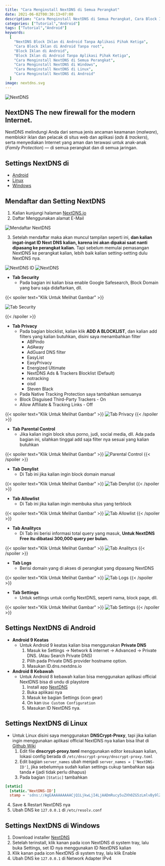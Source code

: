 ```yaml
---
title: "Cara Menginstall NextDNS di Semua Perangkat"
date: 2021-06-02T00:30:13+07:00
description: "Cara Menginstall NextDNS di Semua Perangkat, Cara Block Iklan di Android Tanpa root tanpa aplikasi pihak ketiga"
categories: ["Tutorial","Android"]
tags: ["Tutorial","Android"]
keywords:
  [
    "NextDNS Block Iklan di Android Tanpa Aplikasi Pihak Ketiga",
    "Cara Block Iklan di Android Tanpa root",
    "Block Iklan di Android",
    "Block Iklan di Android Tanpa Aplikasi Pihak Ketiga",
    "Cara Menginstall NextDNS di Semua Perangkat",
    "Cara Menginstall NextDNS di Windows",
    "Cara Menginstall NextDNS di Linux",
    "Cara Menginstall NextDNS di Android"
  ]
image: nextdns.svg
---
```


![NextDNS](rmdhnreza.my.id.next.dns.jpg)

## NextDNS The new firewall for the modern Internet.
NextDNS melindungi Anda dari semua jenis ancaman keamanan (*malware*), memblokir iklan dan pelacak di situs web dan aplikasi (*ads & trackers*), serta menyediakan Internet yang aman dan terawasi untuk anak-anak (*Family Protection*) — di semua perangkat dan di semua jaringan.

## Settings NextDNS di
- [Android](#settings-nextdns-di-android)
- [Linux](#settings-nextdns-di-linux)
- [Windows](#settings-nextdns-di-windows)


## Mendaftar dan Setting NextDNS
1. Kalian kunjungi halaman [NextDNS.io](https://my.nextdns.io/signup)
2. Daftar Menggunakan alamat E-Mail

![Mendaftar NextDNS](rmdhnreza.my.id.next.dns.1.png)

3. Setelah mendaftar maka akan muncul tampilan seperti ini, **dan kalian ingat-ingat ID Next DNS kalian, karena ini akan dipakai saat nanti dipasang ke perangkat kalian.** Tapi sebelum memulai pemasangan NextDNS ke perangkat kalian, lebih baik kalian setting-setting dulu NextDNS nya.


![NextDNS ID](rmdhnreza.my.id.next.dns.id.png) ![NextDNS](rmdhnreza.my.id.next.dns.2.png)

  * **Tab Security**
    * Pada bagian ini kalian bisa enable Google Safesearch, Block Domain yang baru saja didaftarkan, dll.

{{< spoiler text="Klik Untuk Melihat Gambar" >}}

![Tab Security](rmdhnreza.my.id.next.dns.3.png)

{{< /spoiler >}}

  * **Tab Privacy**
    * Pada bagian blocklist, kalian klik **ADD A BLOCKLIST**, dan kalian add filters yang kalian butuhkan, disini saya menambahkan filter
      * ABPindo
      * AdAway
      * AdGuard DNS filter
      * EasyList
      * EasyPrivacy
      * Energized Ultimate
      * NextDNS Ads & Trackers Blocklist (Default)
      * notracking
      * oisd
      * Steven Black
    * Pada Native Tracking Protection saya tambahkan semuanya
    * Block Disguised Third-Party Trackers - On
    * Allow Affiliate & Tracking Links - Off

{{< spoiler text="Klik Untuk Melihat Gambar" >}}
![Tab Privacy](rmdhnreza.my.id.next.dns.4.png)
{{< /spoiler >}}

  * **Tab Parental Control**
    * Jika kalian ingin block situs porno, judi, social media, dll. Ada pada bagian ini, silahkan tinggal add saja filter nya sesuai yang kalian butuhkan

{{< spoiler text="Klik Untuk Melihat Gambar" >}}
![Parental Control](rmdhnreza.my.id.next.dns.5.png)
{{< /spoiler >}}

  * **Tab Denylist**
    * Di Tab ini jika kalian ingin block domain manual

{{< spoiler text="Klik Untuk Melihat Gambar" >}}
![Tab Denylist](rmdhnreza.my.id.next.dns.6.png)
{{< /spoiler >}}

  * **Tab Allowlist**
    * Di Tab ini jika kalian ingin membuka situs yang terblock

{{< spoiler text="Klik Untuk Melihat Gambar" >}}
![Tab Allowlist](rmdhnreza.my.id.next.dns.7.png)
{{< /spoiler >}}

  * **Tab Analitycs**
    * Di Tab ini berisi informasi total query yang masuk, **Untuk NextDNS Free itu dibatasi 300,000 query per bulan.**

{{< spoiler text="Klik Untuk Melihat Gambar" >}}
![Tab Analitycs](rmdhnreza.my.id.next.dns.8.png)
{{< /spoiler >}}

  * **Tab Logs**
    * Berisi domain yang di akses di perangkat yang dipasang NextDNS

{{< spoiler text="Klik Untuk Melihat Gambar" >}}
![Tab Logs](rmdhnreza.my.id.next.dns.9.png)
{{< /spoiler >}}

  * **Tab Settings**
    * Untuk settings untuk config NextDNS, seperti nama, block page, dll.

{{< spoiler text="Klik Untuk Melihat Gambar" >}}
![Tab Settings](rmdhnreza.my.id.next.dns.10.png)
{{< /spoiler >}}

## Settings NextDNS di Android
* **Android 9 Keatas**
  - Untuk Android 9 keatas kalian bisa menggunakan **Private DNS**
    1. Masuk ke Settings → Network & internet → Advanced → Private DNS. (Atau Search Private DNS)
    2. Pilih pada Private DNS provider hostname option.
    3. Masukan ID.dns.nextdns.io
* **Android 8 Kebawah**
  - Untuk Android 8 kebawah kalian bisa menggunakan aplikasi official NextDNS bisa di undu di playstore
    1. Install app [NextDNS](https://play.google.com/store/apps/details?id=io.nextdns.NextDNS)
    2. Buka aplikasi nya
    3. Masuk ke bagian Settings (icon gear)
    4. On kan `Use Custom Configuration`
    5. Masukan ID NextDNS nya.

## Settings NextDNS di Linux
* Untuk Linux disini saya menggunakan **DNSCrypt-Proxy**, tapi jika kalian ingin menggunakan aplikasi official NextDNS nya kalian bisa lihat di [Github Wiki](https://github.com/nextdns/nextdns/wiki)
  1. Edit file **dnscrypt-proxy.toml** menggunakan editor kesukaan kalian, lokasi config berada di `/etc/dnscrypt-proxy/dnscrypt-proxy.toml`
  2. Edit bagian `server_names` ubah menjadi `server_names = ['NextDNS-ID']`, jika sebelumnya sudah kalian settings cukup tambahkan saja tanda `#` (jadi tidak perlu dihapus)
  3. Pada bagian `[Static]` tambahkan
```toml
[static]
  [static.'NextDNS-ID']
  stamp = 'sdns://AgEAAAAAAAAACjQ1LjkwLjI4LjAADmRucy5uZXh0ZG5zLmlvBy9lZjZlZDE'
```
  4. Save & Restart NextDNS nya
  5. Ubah DNS ke `127.0.0.1` di `/etc/resolv.conf`

## Settings NextDNS di Windows
1. Download installer [NextDNS](https://nextdns.io/download/windows/stable)
2. Setelah terinstall, klik kanan pada icon NextDNS di system tray, lalu buka Settings, set ID nya menggunakan ID NextDNS kalian
3. Klik kanan pada icon NextDNS di system tray, lalu klik Enable
4. Ubah DNS ke `127.0.0.1` di Network Adapter IPv4